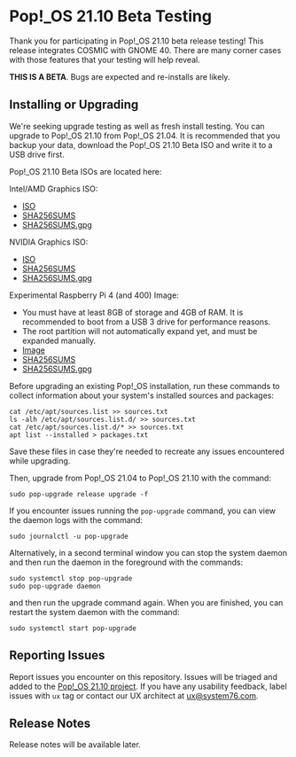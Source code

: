 # Pop!\_OS 21.10 Beta Testing

Thank you for participating in Pop!\_OS 21.10 beta release testing! This release integrates COSMIC with GNOME 40. There are many corner cases with those features that your testing will help reveal.

**THIS IS A BETA**. Bugs are expected and re-installs are likely.

## Installing or Upgrading

We're seeking upgrade testing as well as fresh install testing. You can upgrade to Pop!\_OS 21.10 from Pop!\_OS 21.04. It is recommended that you backup your data, download the Pop!\_OS 21.10 Beta ISO and write it to a USB drive first.

Pop!\_OS 21.10 Beta ISOs are located here:

Intel/AMD Graphics ISO:
- [ISO](https://pop-iso.sfo2.cdn.digitaloceanspaces.com/21.10/amd64/intel/3/pop-os_21.10_amd64_intel_3.iso)
- [SHA256SUMS](https://pop-iso.sfo2.cdn.digitaloceanspaces.com/21.10/amd64/intel/3/SHA256SUMS)
- [SHA256SUMS.gpg](https://pop-iso.sfo2.cdn.digitaloceanspaces.com/21.10/amd64/intel/3/SHA256SUMS.gpg)

NVIDIA Graphics ISO:
- [ISO](https://pop-iso.sfo2.cdn.digitaloceanspaces.com/21.10/amd64/nvidia/3/pop-os_21.10_amd64_nvidia_3.iso)
- [SHA256SUMS](https://pop-iso.sfo2.cdn.digitaloceanspaces.com/21.10/amd64/nvidia/3/SHA256SUMS)
- [SHA256SUMS.gpg](https://pop-iso.sfo2.cdn.digitaloceanspaces.com/21.10/amd64/nvidia/3/SHA256SUMS.gpg)

Experimental Raspberry Pi 4 (and 400) Image:
- You must have at least 8GB of storage and 4GB of RAM. It is recommended to boot from a USB 3 drive for performance reasons.
- The root partition will not automatically expand yet, and must be expanded manually.
- [Image](http://pop-iso.sfo2.digitaloceanspaces.com/21.10/arm64/raspi/4/pop-os_21.10_arm64_raspi_4.img.xz)
- [SHA256SUMS](http://pop-iso.sfo2.digitaloceanspaces.com/21.10/arm64/raspi/4/SHA256SUMS)
- [SHA256SUMS.gpg](http://pop-iso.sfo2.digitaloceanspaces.com/21.10/arm64/raspi/4/SHA256SUMS.gpg)

Before upgrading an existing Pop!\_OS installation, run these commands to collect information about your system's installed sources and packages:
```
cat /etc/apt/sources.list >> sources.txt
ls -alh /etc/apt/sources.list.d/ >> sources.txt
cat /etc/apt/sources.list.d/* >> sources.txt
apt list --installed > packages.txt
```
Save these files in case they're needed to recreate any issues encountered while upgrading.

Then, upgrade from Pop!\_OS 21.04 to Pop!\_OS 21.10 with the command:
```
sudo pop-upgrade release upgrade -f
```

If you encounter issues running the `pop-upgrade` command, you can view the daemon logs with the command:

```
sudo journalctl -u pop-upgrade
```

Alternatively, in a second terminal window you can stop the system daemon and then run the daemon in the foreground with the commands:

```
sudo systemctl stop pop-upgrade
sudo pop-upgrade daemon
```
and then run the upgrade command again. When you are finished, you can restart the system daemon with the command:

```
sudo systemctl start pop-upgrade
```

## Reporting Issues

Report issues you encounter on this repository. Issues will be triaged and added to the [Pop!\_OS 21.10 project](https://github.com/orgs/pop-os/projects/16). If you have any usability feedback, label issues with `ux` tag or contact our UX architect at ux@system76.com.

## Release Notes

Release notes will be available later.
